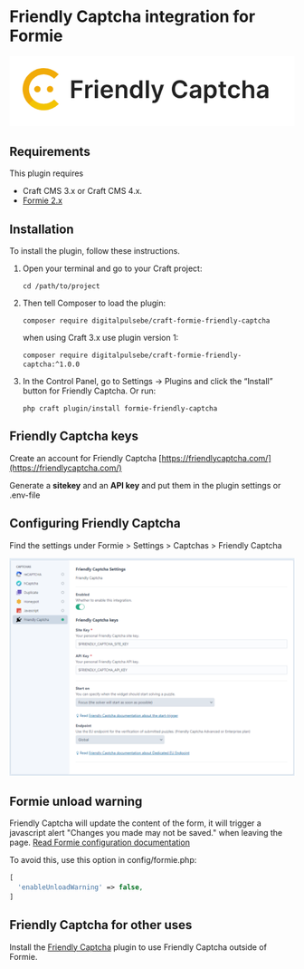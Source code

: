 # Friendly Captcha integration for Formie

![Screenshot](resources/img/logo_friendly_captcha.png)

## Requirements

This plugin requires 
- Craft CMS 3.x or Craft CMS 4.x.
- [Formie 2.x](https://github.com/verbb/formie)

## Installation

To install the plugin, follow these instructions.

1. Open your terminal and go to your Craft project:

       cd /path/to/project

2. Then tell Composer to load the plugin:

       composer require digitalpulsebe/craft-formie-friendly-captcha

   when using Craft 3.x use plugin version 1:

       composer require digitalpulsebe/craft-formie-friendly-captcha:^1.0.0

3. In the Control Panel, go to Settings → Plugins and click the “Install” button for Friendly Captcha. Or run:

       php craft plugin/install formie-friendly-captcha

## Friendly Captcha keys

Create an account for Friendly Captcha [https://friendlycaptcha.com/](https://friendlycaptcha.com/)

Generate a **sitekey** and an **API key** and put them in the plugin settings or .env-file

## Configuring Friendly Captcha

Find the settings under Formie > Settings > Captchas > Friendly Captcha

![Screenshot](resources/img/screenshot_settings.png)

## Formie unload warning

Friendly Captcha will update the content of the form, 
it will trigger a javascript alert "Changes you made may not be saved." when leaving the page.
[Read Formie configuration documentation](https://verbb.io/craft-plugins/formie/docs/get-started/configuration)

To avoid this, use this option in config/formie.php:

```php
[ 
  'enableUnloadWarning' => false,
]
```

## Friendly Captcha for other uses

Install the [Friendly Captcha](https://github.com/digitalpulsebe/craft-friendly-captcha) plugin to use Friendly Captcha outside of Formie.
